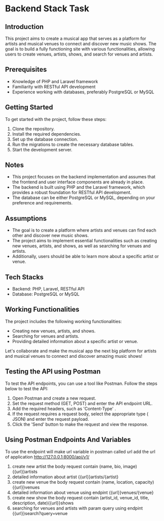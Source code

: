 # Backend Stack Task

## Introduction
This project aims to create a musical app that serves as a platform for artists and musical venues to connect and discover new music shows. The goal is to build a fully functioning site with various functionalities, allowing users to create venues, artists, shows, and search for venues and artists.

## Prerequisites
- Knowledge of PHP and Laravel framework
- Familiarity with RESTful API development
- Experience working with databases, preferably PostgreSQL or MySQL

## Getting Started
To get started with the project, follow these steps:

1. Clone the repository.
2. Install the required dependencies.
3. Set up the database connection.
4. Run the migrations to create the necessary database tables.
5. Start the development server.

## Notes
- This project focuses on the backend implementation and assumes that the frontend and user interface components are already in place.
- The backend is built using PHP and the Laravel framework, which provides a robust foundation for RESTful API development.
- The database can be either PostgreSQL or MySQL, depending on your preference and requirements.

## Assumptions 
- The goal is to create a platform where artists and venues can find each other and discover new music shows.
- The project aims to implement essential functionalities such as creating new venues, artists, and shows, as well as searching for venues and artists.
- Additionally, users should be able to learn more about a specific artist or venue.

## Tech Stacks
- Backend: PHP, Laravel, RESTful API
- Database: PostgreSQL or MySQL

## Working Functionalities
The project includes the following working functionalities:

- Creating new venues, artists, and shows.
- Searching for venues and artists.
- Providing detailed information about a specific artist or venue.

Let's collaborate and make the musical app the next big platform for artists and musical venues to connect and discover amazing music shows!

## Testing the API using Postman
To test the API endpoints, you can use a tool like Postman. Follow the steps below to test the API:

1. Open Postman and create a new request.
2. Set the request method (GET, POST) and enter the API endpoint URL.
3. Add the required headers, such as 'Content-Type'  .
4. If the request requires a request body, select the appropriate type ( JSON) and enter the request payload.
5. Click the 'Send' button to make the request and view the response.

## Using Postman Endpoints And Variables 
To use the endpoint will make url variable in postman called url add the url of application
http://127.0.0.1:8000/api/v1/

1. create new artist the body request contain (name, bio, image) {{url}}artists
2. detailed information about artist  {{url}}artists/{artist}
3. create new venue the body request contain (name, location, capacity) {{url}}venues
4. detailed information about venue using endpint {{url}}venues/{venue}
5. create new show the body request contain (artist_id, venue_id, title, description, date){{url}}shows  
6. searching for venues and artists with param query  using endpint  {{url}}search?query=venue